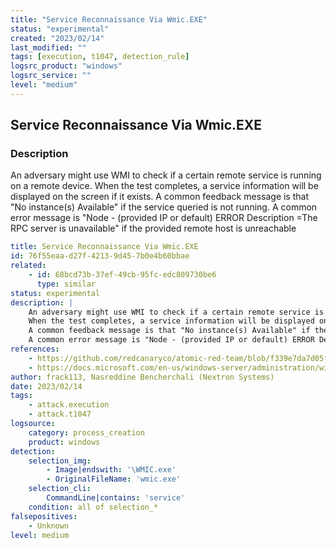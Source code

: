```yaml
---
title: "Service Reconnaissance Via Wmic.EXE"
status: "experimental"
created: "2023/02/14"
last_modified: ""
tags: [execution, t1047, detection_rule]
logsrc_product: "windows"
logsrc_service: ""
level: "medium"
---
```


## Service Reconnaissance Via Wmic.EXE

### Description

An adversary might use WMI to check if a certain remote service is running on a remote device.
When the test completes, a service information will be displayed on the screen if it exists.
A common feedback message is that "No instance(s) Available" if the service queried is not running.
A common error message is "Node - (provided IP or default) ERROR Description =The RPC server is unavailable" if the provided remote host is unreachable


```yml
title: Service Reconnaissance Via Wmic.EXE
id: 76f55eaa-d27f-4213-9d45-7b0e4b60bbae
related:
    - id: 68bcd73b-37ef-49cb-95fc-edc809730be6
      type: similar
status: experimental
description: |
    An adversary might use WMI to check if a certain remote service is running on a remote device.
    When the test completes, a service information will be displayed on the screen if it exists.
    A common feedback message is that "No instance(s) Available" if the service queried is not running.
    A common error message is "Node - (provided IP or default) ERROR Description =The RPC server is unavailable" if the provided remote host is unreachable
references:
    - https://github.com/redcanaryco/atomic-red-team/blob/f339e7da7d05f6057fdfcdd3742bfcf365fee2a9/atomics/T1047/T1047.md
    - https://docs.microsoft.com/en-us/windows-server/administration/windows-commands/wmic
author: frack113, Nasreddine Bencherchali (Nextron Systems)
date: 2023/02/14
tags:
    - attack.execution
    - attack.t1047
logsource:
    category: process_creation
    product: windows
detection:
    selection_img:
        - Image|endswith: '\WMIC.exe'
        - OriginalFileName: 'wmic.exe'
    selection_cli:
        CommandLine|contains: 'service'
    condition: all of selection_*
falsepositives:
    - Unknown
level: medium

```
